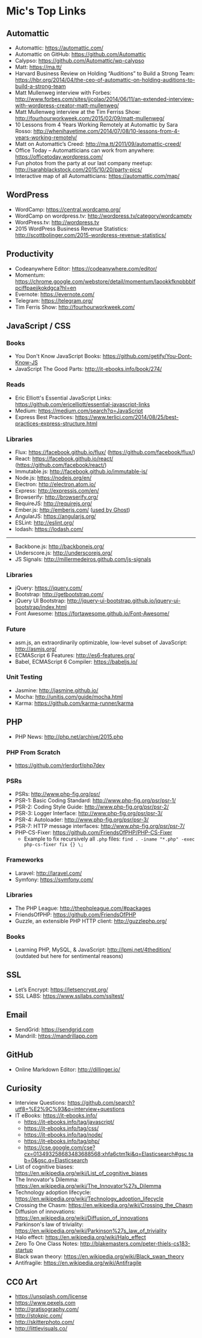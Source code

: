 # Mic's Top Links

## Automattic

- Automattic: https://automattic.com/
- Automattic on GitHub: https://github.com/Automattic
- Calypso: https://github.com/Automattic/wp-calypso
- Matt: https://ma.tt/
- Harvard Business Review on Holding “Auditions” to Build a Strong Team: https://hbr.org/2014/04/the-ceo-of-automattic-on-holding-auditions-to-build-a-strong-team
- Matt Mullenweg interview with Forbes: http://www.forbes.com/sites/jjcolao/2014/06/11/an-extended-interview-with-wordpress-creator-matt-mullenweg/
- Matt Mullenweg interview at the Tim Ferriss Show: http://fourhourworkweek.com/2015/02/09/matt-mullenweg/
- 10 Lessons from 4 Years Working Remotely at Automattic by Sara Rosso: http://whenihavetime.com/2014/07/08/10-lessons-from-4-years-working-remotely/
- Matt on Automattic’s Creed: http://ma.tt/2011/09/automattic-creed/
- Office Today – Automatticians can work from anywhere: https://officetoday.wordpress.com/
- Fun photos from the party at our last company meetup: http://sarahblackstock.com/2015/10/20/party-pics/
- Interactive map of all Automatticians: https://automattic.com/map/

## WordPress

- WordCamp: https://central.wordcamp.org/
- WordCamp on wordpress.tv: http://wordpress.tv/category/wordcamptv
- WordPress.tv: http://wordpress.tv
- 2015 WordPress Business Revenue Statistics: http://scottbolinger.com/2015-wordpress-revenue-statistics/

## Productivity
- Codeanywhere Editor: https://codeanywhere.com/editor/
- Momentum: https://chrome.google.com/webstore/detail/momentum/laookkfknpbbblfpciffpaejjkokdgca?hl=en
- Evernote: https://evernote.com/
- Telegram: https://telegram.org/
- Tim Ferris Show: http://fourhourworkweek.com/

## JavaScript / CSS

### Books
- You Don't Know JavaScript Books: https://github.com/getify/You-Dont-Know-JS
- JavaScript The Good Parts: http://it-ebooks.info/book/274/

### Reads
- Eric Elliott's Essential JavaScript Links: https://github.com/ericelliott/essential-javascript-links
- Medium: https://medium.com/search?q=JavaScript
- Express Best Practices: https://www.terlici.com/2014/08/25/best-practices-express-structure.html

### Libraries
- Flux: https://facebook.github.io/flux/ (https://github.com/facebook/flux/)
- React: https://facebook.github.io/react/ (https://github.com/facebook/react/)
- Immutable.js: http://facebook.github.io/immutable-js/
- Node.js: https://nodejs.org/en/
- Electron: http://electron.atom.io/
- Express: http://expressjs.com/en/
- Browserify: http://browserify.org/
- RequireJS: http://requirejs.org/
- Ember.js: http://emberjs.com/ ([used by Ghost](http://dev.ghost.org/hello-ember/))
- AngularJS: https://angularjs.org/
- ESLint: http://eslint.org/
- lodash: https://lodash.com/

---

- Backbone.js: http://backbonejs.org/
- Underscore.js: http://underscorejs.org/
- JS Signals: http://millermedeiros.github.com/js-signals

### Libraries
- jQuery: https://jquery.com/
- Bootstrap: http://getbootstrap.com/
- jQuery UI Bootstrap: http://jquery-ui-bootstrap.github.io/jquery-ui-bootstrap/index.html
- Font Awesome: https://fortawesome.github.io/Font-Awesome/

### Future
- asm.js, an extraordinarily optimizable, low-level subset of JavaScript: http://asmjs.org/
- ECMAScript 6 Features: http://es6-features.org/
- Babel, ECMAScript 6 Compiler: https://babeljs.io/

### Unit Testing
- Jasmine: http://jasmine.github.io/
- Mocha: http://unitjs.com/guide/mocha.html
- Karma: https://github.com/karma-runner/karma

## PHP
- PHP News: http://php.net/archive/2015.php

### PHP From Scratch
- https://github.com/rlerdorf/php7dev


### PSRs
- PSRs: http://www.php-fig.org/psr/
- PSR-1: Basic Coding Standard: http://www.php-fig.org/psr/psr-1/
- PSR-2: Coding Style Guide: http://www.php-fig.org/psr/psr-2/
- PSR-3: Logger Interface: http://www.php-fig.org/psr/psr-3/
- PSR-4: Autoloader: http://www.php-fig.org/psr/psr-3/
- PSR-7: HTTP message interfaces: http://www.php-fig.org/psr/psr-7/
- PHP-CS-Fixer: https://github.com/FriendsOfPHP/PHP-CS-Fixer
	- Example to fix recursively all ``.php`` files: 
	  ``find . -iname "*.php" -exec php-cs-fixer fix {} \;``

### Frameworks
- Laravel: http://laravel.com/
- Symfony: https://symfony.com/

### Libraries
- The PHP League: http://thephpleague.com/#packages
- FriendsOfPHP: https://github.com/FriendsOfPHP
- Guzzle, an extensible PHP HTTP client: http://guzzlephp.org/

### Books
- Learning PHP, MySQL, & JavaScript: http://lpmj.net/4thedition/ (outdated but here for sentimental reasons)

## SSL
- Let’s Encrypt: https://letsencrypt.org/
- SSL LABS: https://www.ssllabs.com/ssltest/

## Email
- SendGrid: https://sendgrid.com
- Mandrill: https://mandrillapp.com

## GitHub
- Online Markdown Editor: http://dillinger.io/

## Curiosity
- Interview Questions: https://github.com/search?utf8=%E2%9C%93&q=interview+questions
- IT eBooks: https://it-ebooks.info/
    - https://it-ebooks.info/tag/javascript/
    - https://it-ebooks.info/tag/css/
    - https://it-ebooks.info/tag/node/
    - https://it-ebooks.info/tag/php/
    - https://cse.google.com/cse?cx=013493258683483688568:xhfa6ctm1ki&q=Elasticsearch#gsc.tab=0&gsc.q=Elasticsearch
- List of cognitive biases: https://en.wikipedia.org/wiki/List_of_cognitive_biases
- The Innovator's Dilemma: https://en.wikipedia.org/wiki/The_Innovator%27s_Dilemma
- Technology adoption lifecycle: https://en.wikipedia.org/wiki/Technology_adoption_lifecycle
- Crossing the Chasm: https://en.wikipedia.org/wiki/Crossing_the_Chasm
- Diffusion of innovations: https://en.wikipedia.org/wiki/Diffusion_of_innovations
- Parkinson's law of triviality: https://en.wikipedia.org/wiki/Parkinson%27s_law_of_triviality
- Halo effect: https://en.wikipedia.org/wiki/Halo_effect
- Zero To One Class Notes: http://blakemasters.com/peter-thiels-cs183-startup
- Black swan theory: https://en.wikipedia.org/wiki/Black_swan_theory
- Antifragile: https://en.wikipedia.org/wiki/Antifragile

## CC0 Art
- https://unsplash.com/license
- https://www.pexels.com
- http://gratisography.com/
- http://stokpic.com/
- http://skitterphoto.com/
- http://littlevisuals.co/
